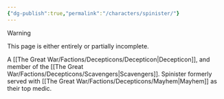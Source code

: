 ```yaml
---
{"dg-publish":true,"permalink":"/characters/spinister/"}
---
```

  
>[!warning] 
>This page is either entirely or partially incomplete. 

A [[The Great War/Factions/Decepticons/Decepticon\|Decepticon]], and member of the [[The Great War/Factions/Decepticons/Scavengers\|Scavengers]]. Spinister formerly served with [[The Great War/Factions/Decepticons/Mayhem\|Mayhem]] as their top medic. 